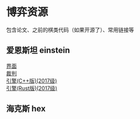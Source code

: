 # 博弈资源
包含论文、之前的棋类代码（如果开源了）、常用链接等


## 爱恩斯坦 einstein
[界面](https://github.com/IATOW/einstein-ui)  
[裁判](https://github.com/IATOW/einstein-judger)  
[引擎(C++版)(2017级)](https://github.com/IATOW/einstein-solver-cpp)  
[引擎(Rust版)(2017级)](https://github.com/IATOW/einstein-solver-rust)  

  
## 海克斯 hex
